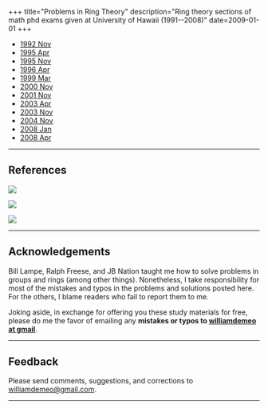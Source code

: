 +++
title="Problems in Ring Theory"
description="Ring theory sections of math phd exams given at University of Hawaii (1991--2008)"
date=2009-01-01
+++

<!-- more -->

+ [1992 Nov](./exams/rings/1992Nov.md)
+ [1995 Apr](./exams/rings/1995Apr.md)
+ [1995 Nov](./exams/rings/1995Nov.md)
+ [1996 Apr](./exams/rings/1996Apr.md)
+ [1999 Mar](./exams/rings/1999Mar.md)
+ [2000 Nov](./exams/rings/2000Nov10.md)
+ [2001 Nov](./exams/rings/2001Nov26.md)
+ [2003 Apr](./exams/rings/2003Apr.md)
+ [2003 Nov](./exams/rings/2003Nov.md)
+ [2004 Nov](./exams/rings/2004Nov.md)
+ [2008 Jan](./exams/rings/2008Jan.md) 
+ [2008 Apr](./exams/rings/2008Apr.md)

---

## References

<!-- Herstein -->
<a target="_blank"  href="https://www.amazon.com/gp/product/0471010901/ref=as_li_tl?ie=UTF8&camp=1789&creative=9325&creativeASIN=0471010901&linkCode=as2&tag=typefunc-20&linkId=3d27f964d82e8e90b660d2e30289b334"><img border="0" src="//ws-na.amazon-adsystem.com/widgets/q?_encoding=UTF8&MarketPlace=US&ASIN=0471010901&ServiceVersion=20070822&ID=AsinImage&WS=1&Format=_SL250_&tag=typefunc-20" ></a><img src="//ir-na.amazon-adsystem.com/e/ir?t=typefunc-20&l=am2&o=1&a=0471010901" width="1" height="1" border="0" alt="" style="border:none !important; margin:0px !important;" />
<!-- Hungerford -->
<a target="_blank"  href="https://www.amazon.com/gp/product/0387905189/ref=as_li_tl?ie=UTF8&camp=1789&creative=9325&creativeASIN=0387905189&linkCode=as2&tag=typefunc-20&linkId=a5c333f284cb16216d05f3ce4d10501a"><img border="0" src="//ws-na.amazon-adsystem.com/widgets/q?_encoding=UTF8&MarketPlace=US&ASIN=0387905189&ServiceVersion=20070822&ID=AsinImage&WS=1&Format=_SL250_&tag=typefunc-20" ></a><img src="//ir-na.amazon-adsystem.com/e/ir?t=typefunc-20&l=am2&o=1&a=0387905189" width="1" height="1" border="0" alt="" style="border:none !important; margin:0px !important;" />
<!-- Jacobson -->
<a target="_blank"  href="https://www.amazon.com/gp/product/0486471896/ref=as_li_tl?ie=UTF8&camp=1789&creative=9325&creativeASIN=0486471896&linkCode=as2&tag=typefunc-20&linkId=3f610f97bac4b6ecb9bb7a88dadfd4ad"><img border="0" src="//ws-na.amazon-adsystem.com/widgets/q?_encoding=UTF8&MarketPlace=US&ASIN=0486471896&ServiceVersion=20070822&ID=AsinImage&WS=1&Format=_SL250_&tag=typefunc-20" ></a><img src="//ir-na.amazon-adsystem.com/e/ir?t=typefunc-20&l=am2&o=1&a=0486471896" width="1" height="1" border="0" alt="" style="border:none !important; margin:0px !important;" />

---


## Acknowledgements

Bill Lampe, Ralph Freese, and JB Nation taught me how to solve problems in groups and rings (among other things). Nonetheless, I take responsibility for most of the mistakes and typos in the problems and solutions posted here.  For the others, I blame readers who fail to report them to me.  

Joking aside, in exchange for offering you these study materials for free, please do me the favor of emailing any **mistakes or typos to [williamdemeo at gmail](mailto:williamdemeo@gmail.com)**.

---


## Feedback 

Please send comments, suggestions, and corrections to [williamdemeo@gmail.com](mailto:williamdemeo@gmail.com).  

---


<!-- 
Solutions will appear in a separate document. 

In solving many of the problems, the wisdom and guidance of Professor William Lampe was invaluable. A number of other professors provided additional expert advice and assistance.In particular, special thanks are due to Professor Ron Brown for leading a ring theory seminar in the fall of 2009, and Professor Tom Craven for taking over this job in the spring of 2010.

Some typographical and mathematical errors surely exist. Nonetheless, we hope this document is of some value to those wishing to gain a better understanding of groups and rings and develop important problem solving skills.

It's no secret that mathematics is best learned by solving problems, and the purpose of this document is to give the reader many problems to work on.
The solutions are there to assist you in filling any gaps, and to provide cautionary notes about typical oversights and points of confusion. 
-->
